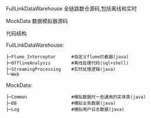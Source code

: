 FullLinkDataWarehouse 全链路数仓源码,包括离线和实时

MockData 数据模拟器源码

代码结构

FullLinkDataWarehouse:

```properties
├─Flume_Interceptor      #自定义flume拦截器(java)
├─OfflineAnalysis        #离线处理代码(sql+shell)
├─StreamingProcessing    #实时处理逻辑(java)
└─Web
```

MockData:

```properties
├─Common                 #模拟数据时一些通用的实体类(java)
├─DB                     #模拟业务数据(java)
├─Log                    #模拟用户日志数据(java)
```

